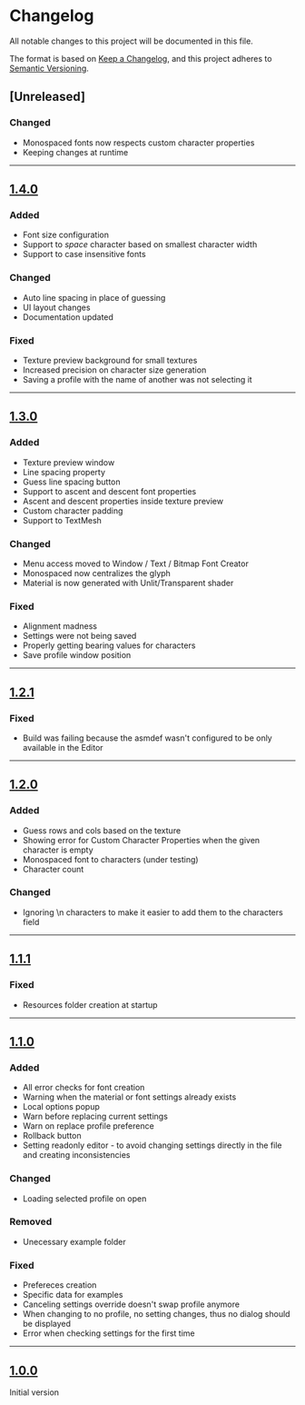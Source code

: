 # Changelog

All notable changes to this project will be documented in this file.

The format is based on [Keep a Changelog](https://keepachangelog.com/en/1.1.0/),
and this project adheres to [Semantic Versioning](https://semver.org/spec/v2.0.0.html).

## [Unreleased]

### Changed

-  Monospaced fonts now respects custom character properties
-  Keeping changes at runtime

---

## [1.4.0]

### Added

-  Font size configuration
-  Support to _space_ character based on smallest character width
-  Support to case insensitive fonts

### Changed

-  Auto line spacing in place of guessing
-  UI layout changes
-  Documentation updated

### Fixed

-  Texture preview background for small textures
-  Increased precision on character size generation
-  Saving a profile with the name of another was not selecting it

---

## [1.3.0]

### Added

-  Texture preview window
-  Line spacing property
-  Guess line spacing button
-  Support to ascent and descent font properties
-  Ascent and descent properties inside texture preview
-  Custom character padding
-  Support to TextMesh

### Changed

-  Menu access moved to Window / Text / Bitmap Font Creator
-  Monospaced now centralizes the glyph
-  Material is now generated with Unlit/Transparent shader

### Fixed

-  Alignment madness
-  Settings were not being saved
-  Properly getting bearing values for characters
-  Save profile window position

---

## [1.2.1]

### Fixed

-  Build was failing because the asmdef wasn't configured to be only available in the Editor

---

## [1.2.0]

### Added

-  Guess rows and cols based on the texture
-  Showing error for Custom Character Properties when the given character is empty
-  Monospaced font to characters (under testing)
-  Character count

### Changed

-  Ignoring \n characters to make it easier to add them to the characters field

---

## [1.1.1]

### Fixed

-  Resources folder creation at startup

---

## [1.1.0]

### Added

-  All error checks for font creation
-  Warning when the material or font settings already exists
-  Local options popup
-  Warn before replacing current settings
-  Warn on replace profile preference
-  Rollback button
-  Setting readonly editor - to avoid changing settings directly in the file and creating inconsistencies

### Changed

-  Loading selected profile on open

### Removed

-  Unecessary example folder

### Fixed

-  Prefereces creation
-  Specific data for examples
-  Canceling settings override doesn't swap profile anymore
-  When changing to no profile, no setting changes, thus no dialog should be displayed
-  Error when checking settings for the first time

---

## [1.0.0]

Initial version

[1.4.0]: https://github.com/kleber-swf/unity-bitmap-font-creator/releases/tag/1.4.0
[1.3.0]: https://github.com/kleber-swf/unity-bitmap-font-creator/releases/tag/1.3.0
[1.2.1]: https://github.com/kleber-swf/unity-bitmap-font-creator/releases/tag/1.2.1
[1.2.0]: https://github.com/kleber-swf/unity-bitmap-font-creator/releases/tag/1.2.0
[1.1.1]: https://github.com/kleber-swf/unity-bitmap-font-creator/releases/tag/1.1.1
[1.1.0]: https://github.com/kleber-swf/unity-bitmap-font-creator/releases/tag/1.1.0
[1.0.0]: https://github.com/kleber-swf/unity-bitmap-font-creator/releases/tag/1.0.0
